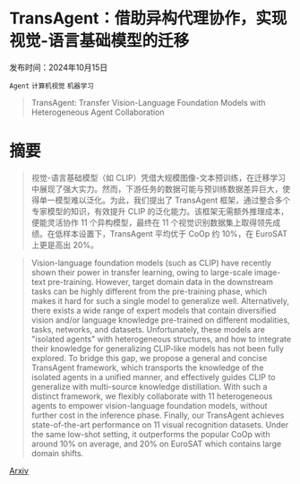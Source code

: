 # TransAgent：借助异构代理协作，实现视觉-语言基础模型的迁移

发布时间：2024年10月15日

`Agent` `计算机视觉` `机器学习`

> TransAgent: Transfer Vision-Language Foundation Models with Heterogeneous Agent Collaboration

# 摘要

> 视觉-语言基础模型（如 CLIP）凭借大规模图像-文本预训练，在迁移学习中展现了强大实力。然而，下游任务的数据可能与预训练数据差异巨大，使得单一模型难以泛化。为此，我们提出了 TransAgent 框架，通过整合多个专家模型的知识，有效提升 CLIP 的泛化能力。该框架无需额外推理成本，便能灵活协作 11 个异构模型，最终在 11 个视觉识别数据集上取得领先成绩。在低样本设置下，TransAgent 平均优于 CoOp 约 10%，在 EuroSAT 上更是高出 20%。

> Vision-language foundation models (such as CLIP) have recently shown their power in transfer learning, owing to large-scale image-text pre-training. However, target domain data in the downstream tasks can be highly different from the pre-training phase, which makes it hard for such a single model to generalize well. Alternatively, there exists a wide range of expert models that contain diversified vision and/or language knowledge pre-trained on different modalities, tasks, networks, and datasets. Unfortunately, these models are "isolated agents" with heterogeneous structures, and how to integrate their knowledge for generalizing CLIP-like models has not been fully explored. To bridge this gap, we propose a general and concise TransAgent framework, which transports the knowledge of the isolated agents in a unified manner, and effectively guides CLIP to generalize with multi-source knowledge distillation. With such a distinct framework, we flexibly collaborate with 11 heterogeneous agents to empower vision-language foundation models, without further cost in the inference phase. Finally, our TransAgent achieves state-of-the-art performance on 11 visual recognition datasets. Under the same low-shot setting, it outperforms the popular CoOp with around 10% on average, and 20% on EuroSAT which contains large domain shifts.

[Arxiv](https://arxiv.org/abs/2410.12183)